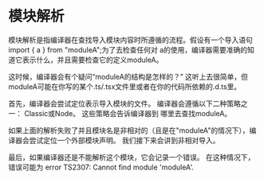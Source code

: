 # 模块解析

模块解析是指编译器在查找导入模块内容时所遵循的流程。假设有一个导入语句 import { a } from "moduleA";为了去检查任何对 a的使用，编译器需要准确的知道它表示什么，并且需要检查它的定义moduleA。

这时候，编译器会有个疑问“moduleA的结构是怎样的？” 这听上去很简单，但 moduleA可能在你写的某个.ts/.tsx文件里或者在你的代码所依赖的.d.ts里。

首先，编译器会尝试定位表示导入模块的文件。 编译器会遵循以下二种策略之一： Classic或Node。 这些策略会告诉编译器到 哪里去查找moduleA。

如果上面的解析失败了并且模块名是非相对的（且是在"moduleA"的情况下），编译器会尝试定位一个外部模块声明。 我们接下来会讲到非相对导入。

最后，如果编译器还是不能解析这个模块，它会记录一个错误。 在这种情况下，错误可能为 error TS2307: Cannot find module 'moduleA'.